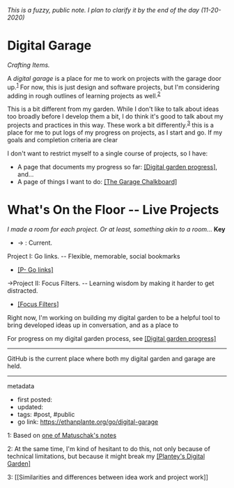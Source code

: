 *This is a fuzzy, public note. I plan to clarify it by the end of the day (11-20-2020)*

# Digital Garage
*Crafting Items.*

A *digital garage* is a place for me to work on projects with the garage door up.<sup>[1](#1)</sup> For now, this is just design and software projects, but I'm considering adding in rough outlines of learning projects as well.<sup>[2](#2)</sup>

This is a bit different from my garden. While I don't like to talk about ideas too broadly before I develop them a bit, I do think it's good to talk about my projects and practices in this way. These work a bit differently.<sup>[3](#3)</sup> this is a place for me to put logs of my progress on projects, as I start and go. If my goals and completion criteria are clear


I don't want to restrict myself to a single course of projects, so I have:
- A page that documents my progress so far: [[Digital garden progress]](https://ethanplante.org/go/garden-progress), and...
- A page of things I want to do: [[The Garage Chalkboard]](https://ethanplante.org/go/garage-chalkboard)


# What's On the Floor -- Live Projects
*I made a room for each project. Or at least, something akin to a room...*
**Key**
- -> : Current.

Project I: Go links. -- Flexible, memorable, social bookmarks
- [[P- Go links]](https://ethanplante.org/go/go-links-setup)

->Project II: Focus Filters. -- Learning wisdom by making it harder to get distracted.
- [[Focus Filters]](https://ethanplante.org/focus-filters)


Right now, I'm working on building my digital garden to be a helpful tool to bring developed ideas up in conversation, and as a place to 

 

For progress on my digital garden process, see [[Digital garden progress]](https://ethanplante.org/go/garden-progress)

---
GitHub is the current place where both my digital garden and garage are held.





---
metadata
- first posted: 
- updated: 
- tags: #post, #public 
- go link: https://ethanplante.org/go/digital-garage

<a name="">1</a>: Based on [one of Matuschak's notes](https://notes.andymatuschak.org/z21cgR9K3UcQ5a7yPsj2RUim3oM2TzdBByZu)

<a name="">2</a>: At the same time, I'm kind of hesitant to do this, not only because of technical limitations, but because it might break my [[Plantey's Digital Garden]](https://ethanplante.org/go/digital-garden)

<a name="">3</a>: [[Similarities and differences between idea work and project work]]